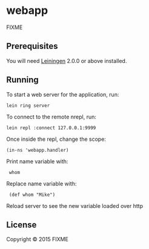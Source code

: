 # webapp

FIXME

## Prerequisites

You will need [Leiningen][] 2.0.0 or above installed.

[leiningen]: https://github.com/technomancy/leiningen

## Running

To start a web server for the application, run:

    lein ring server

To connect to the remote nrepl, run:

    lein repl :connect 127.0.0.1:9999

Once inside the repl, change the scope:

    (in-ns 'webapp.handler)

Print name variable with:

     whom

 Replace name variable with:

     (def whom "Mike")

 Reload server to see the new variable loaded over http

## License

Copyright © 2015 FIXME
